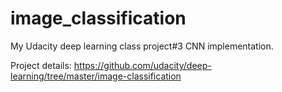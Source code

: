 # image_classification 
My Udacity deep learning class project#3 CNN implementation. 

Project details: https://github.com/udacity/deep-learning/tree/master/image-classification
